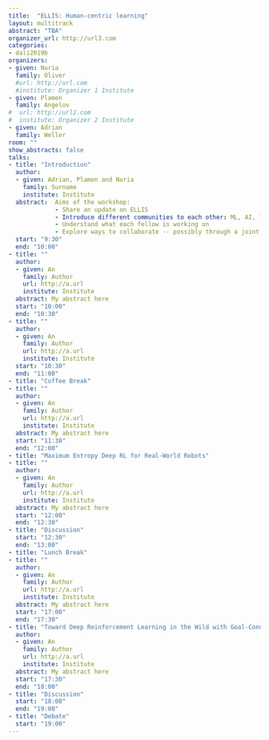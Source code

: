 ```yaml
---
title:  "ELLIS: Human-centric learning"
layout: multitrack
abstract: "TBA"
organizer_url: http://url3.com
categories:
- dali2019b
organizers:
- given: Nuria   
  family: Oliver
  #url: http://url.com
  #institute: Organizer 1 Institute
- given: Plamen
  family: Angelov
#  url: http://url2.com
#  institute: Organizer 2 Institute
- given: Adrian
  family: Weller
room: ""
show_abstracts: false
talks:
- title: "Introduction"
  author:
  - given: Adrian, Plamen and Nuria
    family: Surname
    institute: Institute
  abstract:  Aims of the workshop:
             - Share an update on ELLIS
             - Introduce different communities to each other: ML, AI, law, HCI… different countries and different institutions
             - Understand what each fellow is working on
             - Explore ways to collaborate -- possibly through a joint EU proposal? (network of initiatives)
  start: "9:30"
  end: "10:00"
- title: ""
  author:
  - given: An
    family: Author
    url: http://a.url
    institute: Institute
  abstract: My abstract here
  start: "10:00"
  end: "10:30"
- title: ""
  author:
  - given: An
    family: Author
    url: http://a.url
    institute: Institute
  start: "10:30"
  end: "11:00"
- title: "Coffee Break"
- title: ""
  author:
  - given: An
    family: Author
    url: http://a.url
    institute: Institute
  abstract: My abstract here
  start: "11:30"
  end: "12:00"
- title: "Maximum Entropy Deep RL for Real-World Robots"
- title: ""
  author:
  - given: An
    family: Author
    url: http://a.url
    institute: Institute
  abstract: My abstract here
  start: "12:00"
  end: "12:30"
- title: "Discussion"
  start: "12:30"
  end: "13:00"
- title: "Lunch Break"
- title: ""
  author:
  - given: An
    family: Author
    url: http://a.url
    institute: Institute
  abstract: My abstract here
  start: "17:00"
  end: "17:30"
- title: "Toward Deep Reinforcement Learning in the Wild with Goal-Conditioned Value Functions"
  author:
  - given: An
    family: Author
    url: http://a.url
    institute: Institute
  abstract: My abstract here
  start: "17:30"
  end: "18:00"
- title: "Discussion"
  start: "18:00"
  end: "19:00"
- title: "Debate"
  start: "19:00"
---
```


